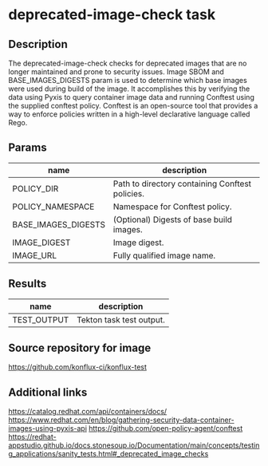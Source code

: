 # deprecated-image-check task

## Description

The deprecated-image-check checks for deprecated images that are no longer maintained and prone to security issues.
Image SBOM and BASE_IMAGES_DIGESTS param is used to determine which base images were used during build of the image.
It accomplishes this by verifying the data using Pyxis to query container image data and running Conftest using the
supplied conftest policy. Conftest is an open-source tool that provides a way to enforce policies written
in a high-level declarative language called Rego.

## Params

| name                | description                                     |
|---------------------|-------------------------------------------------|
| POLICY_DIR          | Path to directory containing Conftest policies. |
| POLICY_NAMESPACE    | Namespace for Conftest policy.                  |
| BASE_IMAGES_DIGESTS | (Optional) Digests of base build images.        |
| IMAGE_DIGEST        | Image digest.                                   |
| IMAGE_URL           | Fully qualified image name.                     |

## Results

| name              | description                               |
|-------------------|-------------------------------------------|
| TEST_OUTPUT       | Tekton task test output.                  |

## Source repository for image

https://github.com/konflux-ci/konflux-test

## Additional links

https://catalog.redhat.com/api/containers/docs/
https://www.redhat.com/en/blog/gathering-security-data-container-images-using-pyxis-api
https://github.com/open-policy-agent/conftest
https://redhat-appstudio.github.io/docs.stonesoup.io/Documentation/main/concepts/testing_applications/sanity_tests.html#_deprecated_image_checks
